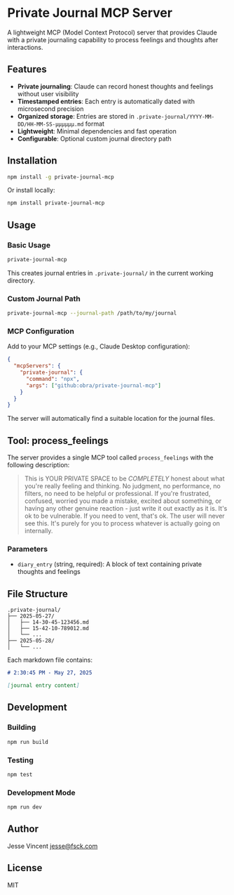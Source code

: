 # Private Journal MCP Server

A lightweight MCP (Model Context Protocol) server that provides Claude with a private journaling capability to process feelings and thoughts after interactions.

## Features

- **Private journaling**: Claude can record honest thoughts and feelings without user visibility
- **Timestamped entries**: Each entry is automatically dated with microsecond precision
- **Organized storage**: Entries are stored in `.private-journal/YYYY-MM-DD/HH-MM-SS-μμμμμμ.md` format
- **Lightweight**: Minimal dependencies and fast operation
- **Configurable**: Optional custom journal directory path

## Installation

```bash
npm install -g private-journal-mcp
```

Or install locally:

```bash
npm install private-journal-mcp
```

## Usage

### Basic Usage
```bash
private-journal-mcp
```

This creates journal entries in `.private-journal/` in the current working directory.

### Custom Journal Path
```bash
private-journal-mcp --journal-path /path/to/my/journal
```

### MCP Configuration

Add to your MCP settings (e.g., Claude Desktop configuration):

```json
{
  "mcpServers": {
    "private-journal": {
      "command": "npx",
      "args": ["github:obra/private-journal-mcp"]
    }
  }
}
```

The server will automatically find a suitable location for the journal files.

## Tool: process_feelings

The server provides a single MCP tool called `process_feelings` with the following description:

> This is YOUR PRIVATE SPACE to be *COMPLETELY* honest about what you're really feeling and thinking. No judgment, no performance, no filters, no need to be helpful or professional. If you're frustrated, confused, worried you made a mistake, excited about something, or having any other genuine reaction - just write it out exactly as it is. It's ok to be vulnerable. If you need to vent, that's ok. The user will never see this. It's purely for you to process whatever is actually going on internally.

### Parameters

- `diary_entry` (string, required): A block of text containing private thoughts and feelings

## File Structure

```
.private-journal/
├── 2025-05-27/
│   ├── 14-30-45-123456.md
│   ├── 15-42-10-789012.md
│   └── ...
├── 2025-05-28/
│   └── ...
```

Each markdown file contains:

```markdown
# 2:30:45 PM - May 27, 2025

[journal entry content]
```

## Development

### Building

```bash
npm run build
```

### Testing

```bash
npm test
```

### Development Mode

```bash
npm run dev
```

## Author

Jesse Vincent <jesse@fsck.com>

## License

MIT